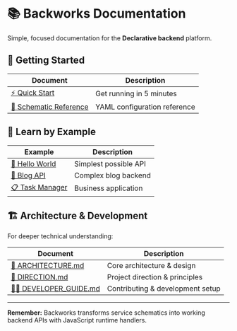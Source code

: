 # 📚 Backworks Documentation

Simple, focused documentation for the **Declarative backend** platform.

## 🚀 Getting Started

| Document | Description |
|----------|-------------|
| [⚡ Quick Start](quick-start.md) | Get running in 5 minutes |
| [📝 Schematic Reference](configuration.md) | YAML configuration reference |

## 📖 Learn by Example

| Example | Description |
|---------|-------------|
| [🌟 Hello World](../examples/hello-world/) | Simplest possible API |
| [📝 Blog API](../examples/blog-api/) | Complex blog backend |
| [📋 Task Manager](../examples/task-manager/) | Business application |

## 🏗️ Architecture & Development

For deeper technical understanding:

| Document | Description |
|----------|-------------|
| [📐 ARCHITECTURE.md](../ARCHITECTURE.md) | Core architecture & design |
| [🎯 DIRECTION.md](../DIRECTION.md) | Project direction & principles |
| [👨‍💻 DEVELOPER_GUIDE.md](../DEVELOPER_GUIDE.md) | Contributing & development setup |

---

**Remember:** Backworks transforms service schematics into working backend APIs with JavaScript runtime handlers.
